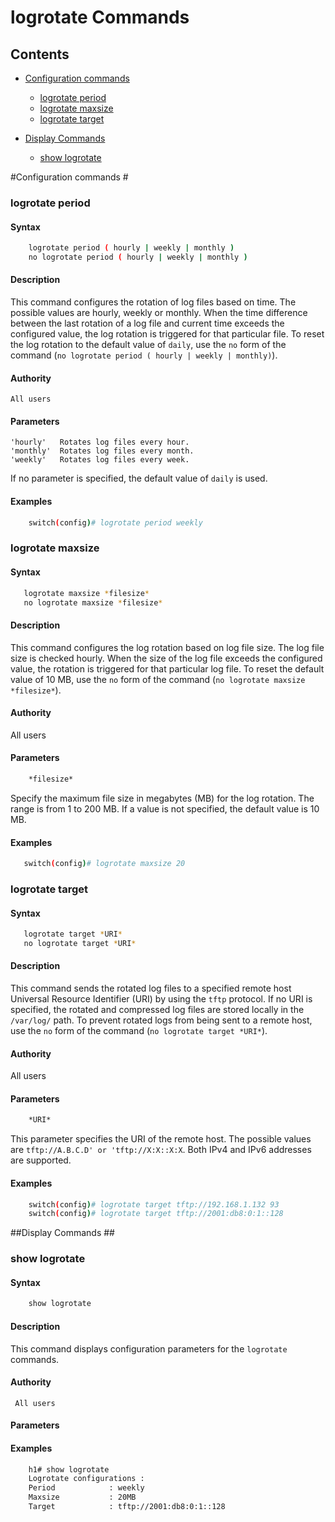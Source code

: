 
<!--  See the https://github.com/adam-p/markdown-here/wiki/Markdown-Cheatsheet for additional information about markdown text.
Here are a few suggestions in regards to style and grammar:
* Use active voice. With active voice, the subject is the doer of the action. Tell the reader what
to do by using the imperative mood, for example, Press Enter to view the next screen. See https://en.wikipedia.org/wiki/Active_voice for more information about the active voice. 
* Use present tense. See https://en.wikipedia.org/wiki/Present_tense for more information about using the present tense. 
* Avoid the use of I or third person. Address your instructions to the user. In text, refer to the reader as you (second person) rather than as the user (third person). The exception to not using the third-person is when the documentation is for an administrator. In that case, *the user* is someone the reader interacts with, for example, teach your users how to back up their laptop. 
* See https://en.wikipedia.org/wiki/Wikipedia%3aManual_of_Style for an online style guide.
Note regarding anchors:
--StackEdit automatically creates an anchor tag based off of each heading.  Spaces and other nonconforming characters are substituted by other characters in the anchor when the file is converted to HTML. 
 -->

# logrotate Commands #


<!--Provide the name of the grouping of commands, for example, LLDP commands-->


## Contents ##

- [Configuration commands](#configuration-commands)
	- [logrotate period](#logrotate-period)
    - [logrotate maxsize](#logrotate-maxsize)
    - [logrotate target](#logrotate-target)

- [Display Commands](#display-commands)
	- [show logrotate](#show-logrotate)

#Configuration commands #
###  logrotate period ###
#### Syntax ####
<!--For example,    myprogramstart [option] <process_name> -->
```bash
    logrotate period ( hourly | weekly | monthly )
    no logrotate period ( hourly | weekly | monthly )
```
#### Description ####

This command configures the rotation of log files based on time. The possible values are hourly, weekly or  monthly. When the time difference between the last rotation of a log file and current time exceeds the configured value, the log rotation is triggered for that particular file. To reset the log rotation to the default value of `daily`, use the `no` form of the command (`no logrotate period ( hourly | weekly | monthly)`).
#### Authority ####

    All users
#### Parameters ####

    'hourly'   Rotates log files every hour.
    'monthly'  Rotates log files every month.
    'weekly'   Rotates log files every week.

If no parameter is specified, the default value of `daily` is used.
#### Examples ####
```bash
    switch(config)# logrotate period weekly
```

### logrotate maxsize ###

#### Syntax ####
```bash
   logrotate maxsize *filesize*
   no logrotate maxsize *filesize*
```
#### Description ####

This command configures the log rotation based on log file size. The log file size is checked hourly. When the size of the log file exceeds the configured value, the rotation is triggered for that particular log file.
To reset the default value of 10 MB, use the `no` form of the command (`no logrotate maxsize *filesize*`).
#### Authority ####
<!--Provide who is authorized to use this command, such as Super Admin or all users.-->
   All users
#### Parameters ####
<!--Provide for the parameters for the command.-->
```bash
    *filesize*
```

Specify the maximum file size in megabytes (MB) for the log rotation. The range is from 1 to 200 MB. If a value is not specified, the default value is 10 MB.
#### Examples ####
<!--    myprogramstart -s process_xyz-->
```bash
   switch(config)# logrotate maxsize 20
```


### logrotate target ###

#### Syntax ####

```bash
   logrotate target *URI*
   no logrotate target *URI*
```
#### Description ####
<!--Provide a description of the command. -->
This command sends the rotated log files to a specified remote host Universal Resource Identifier (URI) by using the `tftp` protocol. If no URI is specified, the rotated and compressed log files are stored locally in the `/var/log/` path. To prevent rotated logs from being sent to a remote host, use the `no` form of the command (`no logrotate target *URI*`).
#### Authority ####
<!--Provide who is authorized to use this command, such as Super Admin or all users.-->
   All users
#### Parameters ####
<!--Provide for the parameters for the command.-->
```bash
    *URI*
```

This parameter specifies the URI of the remote host. The possible values are `tftp://A.B.C.D' or 'tftp://X:X::X:X`. Both IPv4 and IPv6 addresses are supported.

#### Examples ####
<!--    myprogramstart -s process_xyz-->
```bash
    switch(config)# logrotate target tftp://192.168.1.132 93
    switch(config)# logrotate target tftp://2001:db8:0:1::128
```

##Display Commands ##
### show logrotate ###
<!--Change the value of the anchor tag above, so this command can be directly linked. -->
#### Syntax ####
<!--For example,    myprogramstart [option] <process_name> -->
```bash
    show logrotate
```

#### Description ####
<!--Provide a description of the command. -->
This command displays configuration parameters for the `logrotate` commands.
#### Authority ####
<!--Provide who is authorized to use this command, such as Super Admin or all users.-->
     All users
#### Parameters ####
<!--Provide for the parameters for the command.-->
#### Examples ####
<!--    myprogramstart -s process_xyz-->
```bash
    h1# show logrotate
    Logrotate configurations :
    Period            : weekly
    Maxsize           : 20MB
    Target            : tftp://2001:db8:0:1::128
```